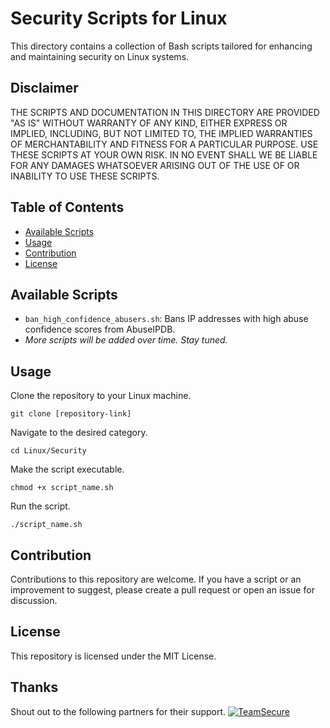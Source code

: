 # Security Scripts for Linux

This directory contains a collection of Bash scripts tailored for enhancing and maintaining security on Linux systems.

## Disclaimer

THE SCRIPTS AND DOCUMENTATION IN THIS DIRECTORY ARE PROVIDED "AS IS" WITHOUT WARRANTY OF ANY KIND, EITHER EXPRESS OR IMPLIED, INCLUDING, BUT NOT LIMITED TO, THE IMPLIED WARRANTIES OF MERCHANTABILITY AND FITNESS FOR A PARTICULAR PURPOSE. USE THESE SCRIPTS AT YOUR OWN RISK. IN NO EVENT SHALL WE BE LIABLE FOR ANY DAMAGES WHATSOEVER ARISING OUT OF THE USE OF OR INABILITY TO USE THESE SCRIPTS.

## Table of Contents

- [Available Scripts](#available-scripts)
- [Usage](#usage)
- [Contribution](#contribution)
- [License](#license)

## Available Scripts

- `ban_high_confidence_abusers.sh`: Bans IP addresses with high abuse confidence scores from AbuseIPDB.
- _More scripts will be added over time. Stay tuned._

## Usage
Clone the repository to your Linux machine.

```git clone [repository-link]```

Navigate to the desired category.

```cd Linux/Security```

Make the script executable.

```chmod +x script_name.sh```

Run the script.

```./script_name.sh```

## Contribution
Contributions to this repository are welcome. If you have a script or an improvement to suggest, please create a pull request or open an issue for discussion.

## License
This repository is licensed under the MIT License.

## Thanks
Shout out to the following partners for their support.
[![TeamSecure](https://teamsecure.io/dist/img/logo.png)](https://teamsecure.io/)
